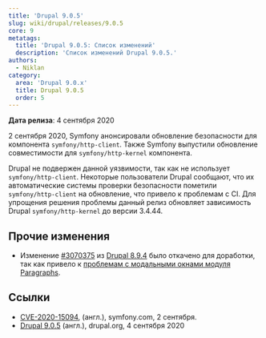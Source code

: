 ```yaml
---
title: 'Drupal 9.0.5'
slug: wiki/drupal/releases/9.0.5
core: 9
metatags:
  title: 'Drupal 9.0.5: Список изменений'
  description: 'Список изменений Drupal 9.0.5.'
authors:
  - Niklan
category:
  area: 'Drupal 9.0.x'
  title: Drupal 9.0.5
  order: 5
---
```


**Дата релиза**: 4 сентября 2020

2 сентября 2020, Symfony анонсировали обновление безопасности для компонента `symfony/http-client`. Также Symfony выпустили обновление совместимости для `symfony/http-kernel` компонента.

Drupal не подвержен данной уязвимости, так как не использует `symfony/http-client`. Некоторые пользователи Drupal сообщают, что их автоматические системы проверки безопасности пометили `symfony/http-client` на обновление, что привело к проблемам с  CI. Для упрощения решения проблемы данный релиз обновляет зависимость Drupal `symfony/http-kernel` до версии 3.4.44.

## Прочие изменения

- Изменение [#3070375](https://www.drupal.org/project/drupal/issues/3070375) из [Drupal 8.9.4](release-8.9.4.md) было откачено для доработки, так как привело к [проблемам с модальными окнами модуля Paragraphs](https://www.drupal.org/project/paragraphs/issues/3168733).

## Ссылки

- [CVE-2020-15094](https://symfony.com/blog/cve-2020-15094-prevent-rce-when-calling-untrusted-remote-with-cachinghttpclient), (англ.), symfony.com, 2 сентября.
- [Drupal 9.0.5](https://www.drupal.org/project/drupal/releases/9.0.5) (англ.), drupal.org, 4 сентября 2020